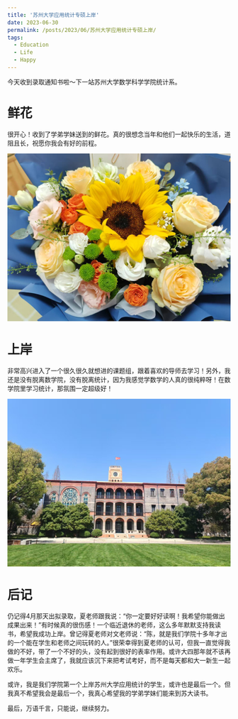 ```yaml
---
title: '苏州大学应用统计专硕上岸'
date: 2023-06-30
permalink: /posts/2023/06/苏州大学应用统计专硕上岸/
tags:
  - Education
  - Life
  - Happy
---
```






今天收到录取通知书啦～下一站苏州大学数学科学学院统计系。

鲜花
======

很开心！收到了学弟学妹送到的鲜花。真的很想念当年和他们一起快乐的生活，道阻且长，祝愿你我会有好的前程。

![](/images/post/苏州大学应用统计专硕上岸/1.jpg)

# 上岸

非常高兴进入了一个很久很久就想进的课题组，跟着喜欢的导师去学习！另外，我还是没有脱离数学院，没有脱离统计，因为我感觉学数学的人真的很纯粹呀！在数学院里学习统计，那氛围一定超级好！

![](/images/post/苏州大学应用统计专硕上岸/2.jpg)

# 后记

仍记得4月那天出拟录取，夏老师跟我说：“你一定要好好读啊！我希望你能做出成果出来！”有时候真的很伤感！一个临近退休的老师，这么多年默默支持我读书，希望我成功上岸。曾记得夏老师对文老师说：“陈，就是我们学院十多年才出的一个能在学生和老师之间玩转的人。”很荣幸得到夏老师的认可，但我一直觉得我做的不好，带了一个不好的头，没有起到很好的表率作用。或许大四那年就不该再做一年学生会主席了，我就应该沉下来把考试考好，而不是每天都和大一新生一起欢乐。

或许，我是我们学院第一个上岸苏州大学应用统计的学生，或许也是最后一个。但我真不希望我会是最后一个，我真心希望我的学弟学妹们能来到苏大读书。

最后，万语千言，只能说，继续努力。

